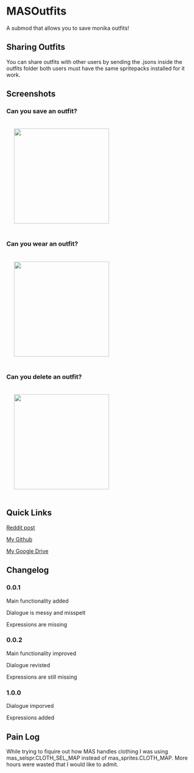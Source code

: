 # MASOutfits
A submod that allows you to save monika outfits!

## Sharing Outfits
You can share outfits with other users by sending the .jsons inside the outfits folder both users must have the same spritepacks installed for it work.

## Screenshots

### Can you save an outfit?
<img src="https://raw.githubusercontent.com/ImKventis/MASOutfits/main/images/save_example.jpg" style="height:250px;padding:20px">

### Can you wear an outfit?
<img src="https://raw.githubusercontent.com/ImKventis/MASOutfits/main/images/load_example.jpg" style="height:250px;padding:20px">

### Can you delete an outfit?
<img src="https://raw.githubusercontent.com/ImKventis/MASOutfits/main/images/delete_example.jpg" style="height:250px;padding:20px">

## Quick Links

[Reddit post](example.com)

[My Github](https://github.com/ImKventis)

[My Google Drive](https://drive.google.com/drive/folders/1zX4ZB3zsp-wx-QviwVTY-k2QKPmNqIGg?usp=sharing)

## Changelog

### 0.0.1
Main functionality added

Dialogue is messy and misspelt

Expressions are missing

### 0.0.2
Main functionality improved

Dialogue revisted

Expressions are still missing


### 1.0.0
Dialogue imporved

Expressions added


## Pain Log

While trying to fiquire out how MAS handles clothing I was using mas_selspr.CLOTH_SEL_MAP instead of mas_sprites.CLOTH_MAP. More hours were wasted that I would like to admit.

